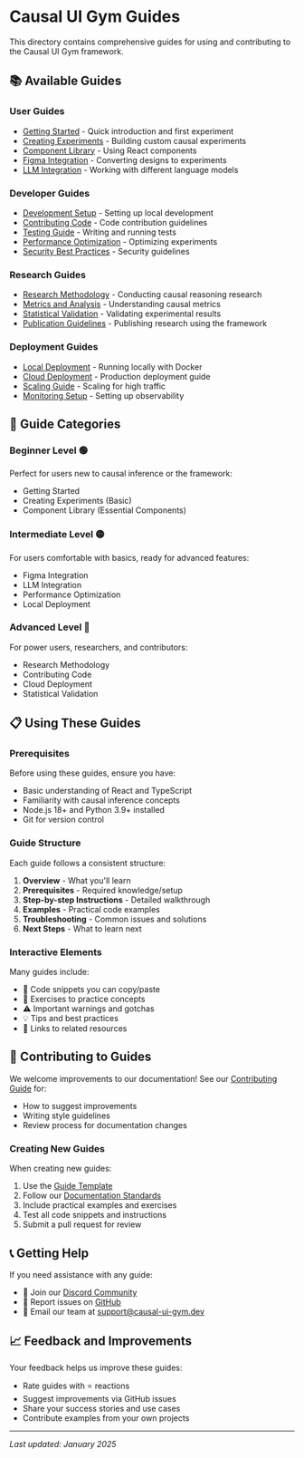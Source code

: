 # Causal UI Gym Guides

This directory contains comprehensive guides for using and contributing to the Causal UI Gym framework.

## 📚 Available Guides

### User Guides
- [Getting Started](./getting-started.md) - Quick introduction and first experiment
- [Creating Experiments](./creating-experiments.md) - Building custom causal experiments
- [Component Library](./component-library.md) - Using React components
- [Figma Integration](./figma-integration.md) - Converting designs to experiments
- [LLM Integration](./llm-integration.md) - Working with different language models

### Developer Guides
- [Development Setup](./development-setup.md) - Setting up local development
- [Contributing Code](./contributing-code.md) - Code contribution guidelines
- [Testing Guide](./testing-guide.md) - Writing and running tests
- [Performance Optimization](./performance-optimization.md) - Optimizing experiments
- [Security Best Practices](./security-best-practices.md) - Security guidelines

### Research Guides
- [Research Methodology](./research-methodology.md) - Conducting causal reasoning research
- [Metrics and Analysis](./metrics-analysis.md) - Understanding causal metrics
- [Statistical Validation](./statistical-validation.md) - Validating experimental results
- [Publication Guidelines](./publication-guidelines.md) - Publishing research using the framework

### Deployment Guides
- [Local Deployment](./local-deployment.md) - Running locally with Docker
- [Cloud Deployment](./cloud-deployment.md) - Production deployment guide
- [Scaling Guide](./scaling-guide.md) - Scaling for high traffic
- [Monitoring Setup](./monitoring-setup.md) - Setting up observability

## 🎯 Guide Categories

### Beginner Level 🟢
Perfect for users new to causal inference or the framework:
- Getting Started
- Creating Experiments (Basic)
- Component Library (Essential Components)

### Intermediate Level 🟡
For users comfortable with basics, ready for advanced features:
- Figma Integration
- LLM Integration
- Performance Optimization
- Local Deployment

### Advanced Level 🔴
For power users, researchers, and contributors:
- Research Methodology
- Contributing Code
- Cloud Deployment
- Statistical Validation

## 📋 Using These Guides

### Prerequisites
Before using these guides, ensure you have:
- Basic understanding of React and TypeScript
- Familiarity with causal inference concepts
- Node.js 18+ and Python 3.9+ installed
- Git for version control

### Guide Structure
Each guide follows a consistent structure:
1. **Overview** - What you'll learn
2. **Prerequisites** - Required knowledge/setup
3. **Step-by-step Instructions** - Detailed walkthrough
4. **Examples** - Practical code examples
5. **Troubleshooting** - Common issues and solutions
6. **Next Steps** - What to learn next

### Interactive Elements
Many guides include:
- 📝 Code snippets you can copy/paste
- 🎯 Exercises to practice concepts
- ⚠️ Important warnings and gotchas
- 💡 Tips and best practices
- 🔗 Links to related resources

## 🤝 Contributing to Guides

We welcome improvements to our documentation! See our [Contributing Guide](../CONTRIBUTING.md) for:
- How to suggest improvements
- Writing style guidelines
- Review process for documentation changes

### Creating New Guides
When creating new guides:
1. Use the [Guide Template](./templates/guide-template.md)
2. Follow our [Documentation Standards](./documentation-standards.md)
3. Include practical examples and exercises
4. Test all code snippets and instructions
5. Submit a pull request for review

## 📞 Getting Help

If you need assistance with any guide:
- 💬 Join our [Discord Community](https://discord.gg/causal-ui)
- 🐛 Report issues on [GitHub](https://github.com/causal-ui-gym/issues)
- 📧 Email our team at [support@causal-ui-gym.dev](mailto:support@causal-ui-gym.dev)

## 📈 Feedback and Improvements

Your feedback helps us improve these guides:
- Rate guides with ⭐ reactions
- Suggest improvements via GitHub issues
- Share your success stories and use cases
- Contribute examples from your own projects

---

*Last updated: January 2025*